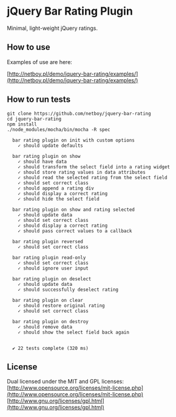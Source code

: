 jQuery Bar Rating Plugin
========================

Minimal, light-weight jQuery ratings.

How to use
----------

Examples of use are here:

[http://netboy.pl/demo/jquery-bar-rating/examples/](http://netboy.pl/demo/jquery-bar-rating/examples/)

How to run tests
----------------

```
git clone https://github.com/netboy/jquery-bar-rating
cd jquery-bar-rating
npm install
./node_modules/mocha/bin/mocha -R spec

  bar rating plugin on init with custom options
    ✓ should update defaults 

  bar rating plugin on show
    ✓ should have data 
    ✓ should transform the select field into a rating widget 
    ✓ should store rating values in data attributes 
    ✓ should read the selected rating from the select field 
    ✓ should set correct class 
    ✓ should append a rating div 
    ✓ should display a correct rating 
    ✓ should hide the select field 

  bar rating plugin on show and rating selected
    ✓ should update data 
    ✓ should set correct class 
    ✓ should display a correct rating 
    ✓ should pass correct values to a callback 

  bar rating plugin reversed
    ✓ should set correct class 

  bar rating plugin read-only
    ✓ should set correct class 
    ✓ should ignore user input 

  bar rating plugin on deselect
    ✓ should update data 
    ✓ should successfully deselect rating 

  bar rating plugin on clear
    ✓ should restore original rating 
    ✓ should set correct class 

  bar rating plugin on destroy
    ✓ should remove data 
    ✓ should show the select field back again 


  ✔ 22 tests complete (320 ms)

```

License
-------

Dual licensed under the MIT and GPL licenses:<br />
[http://www.opensource.org/licenses/mit-license.php](http://www.opensource.org/licenses/mit-license.php)<br />
[http://www.gnu.org/licenses/gpl.html](http://www.gnu.org/licenses/gpl.html)